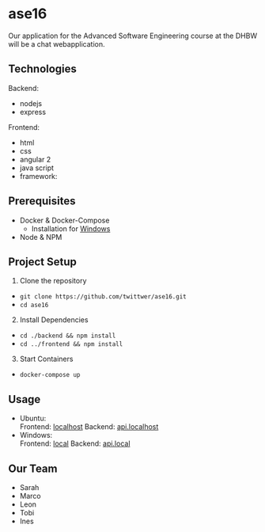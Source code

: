 # ase16
Our application for the Advanced Software Engineering course at the DHBW will be a chat webapplication.

## Technologies

Backend:
* nodejs
* express


Frontend:
* html
* css
* angular 2
* java script
* framework:

## Prerequisites

* Docker & Docker-Compose
  * Installation for [Windows](https://github.com/twittwer/meanDocker/wiki/Setup#docker-installation-for-windows)
* Node & NPM

## Project Setup

1. Clone the repository
  * `git clone https://github.com/twittwer/ase16.git`
  * `cd ase16`

2. Install Dependencies
  * `cd ./backend && npm install`
  * `cd ../frontend && npm install`

3. Start Containers
  * `docker-compose up`

## Usage

* Ubuntu:  
  Frontend: [localhost](http://localhost/)
  Backend: [api.localhost](http://api.localhost/)
* Windows:  
  Frontend: [local](http://local/)
  Backend: [api.local](http://api.local/)

## Our Team
- Sarah
- Marco
- Leon
- Tobi
- Ines


